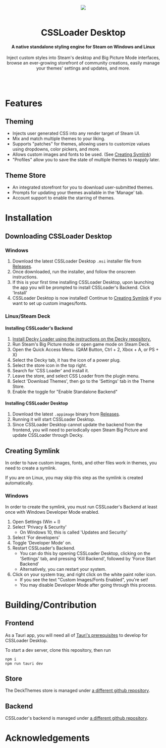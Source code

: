 <p align="center">
    <img src="https://github.com/beebls/CSSLoader-Desktop/assets/52982404/172047f5-0682-4d1e-8e0d-3acb6ae958f6">
    <br><br>
    <h1 align="center">CSSLoader Desktop</h1>
    <h4 align="center">A native standalone styling engine for Steam on Windows and Linux</h4>
    <p align="center">Inject custom styles into Steam's desktop and Big Picture Mode interfaces, browse an ever-growing storefront of community creations, easily manage your themes' settings and updates, and more.</p>
</p>

<br><br>

# Features

## Theming

- Injects user generated CSS into any render target of Steam UI.
- Mix and match multiple themes to your liking.
- Supports "patches" for themes, allowing users to customize values using dropdowns, color pickers, and more.
- Allows custom images and fonts to be used. (See [Creating Symlink](#creating-symlink))
- "Profiles" allow you to save the state of multiple themes to reapply later.

## Theme Store

- An integrated storefront for you to download user-submitted themes.
- Prompts for updating your themes available in the 'Manage' tab.
- Account support to enable the starring of themes.

# Installation

## Downloading CSSLoader Desktop

### Windows

1. Download the latest CSSLoader Desktop `.msi` installer file from [Releases](https://github.com/beebls/CSSLoader-Desktop/releases/latest/).
2. Once downloaded, run the installer, and follow the onscreen instructions.
3. If this is your first time installing CSSLoader Desktop, upon launching the app you will be prompted to install CSSLoader's Backend. Click 'Install'
4. CSSLoader Desktop is now installed! Continue to [Creating Symlink](#creating-symlink) if you want to set up custom images/fonts.

### Linux/Steam Deck

#### Installing CSSLoader's Backend

1. [Install Decky Loader using the instructions on the Decky repository.](https://github.com/SteamDeckHomebrew/decky-loader#-installation)
2. Run Steam's Big Picture mode or open game mode on Steam Deck.
3. Open the Quick Access Menu. (QAM Button, Ctrl + 2, Xbox + A, or PS + X)
4. Select the Decky tab, it has the icon of a power plug.
5. Select the store icon in the top right.
6. Search for 'CSS Loader' and install it.
7. Leave the store, and select CSS Loader from the plugin menu.
8. Select 'Download Themes', then go to the 'Settings' tab in the Theme Store.
9. Enable the toggle for "Enable Standalone Backend"

#### Installing CSSLoader Desktop

1. Download the latest `.appimage` binary from [Releases](https://github.com/beebls/CSSLoader-Desktop/releases/latest/).
2. Running it will start CSSLoader Desktop.
3. Since CSSLoader Desktop cannot update the backend from the frontend, you will need to periodically open Steam Big Picture and update CSSLoader through Decky.

## Creating Symlink

In order to have custom images, fonts, and other files work in themes, you need to create a symlink.

If you are on Linux, you may skip this step as the symlink is created automatically.

### Windows

In order to create the symlink, you must run CSSLoader's Backend at least once with Windows Developer Mode enabled.

1. Open Settings (Win + I)
2. Select 'Privacy & Security'
   - On Windows 10, this is called 'Updates and Security'
3. Select 'For developers'
4. Toggle 'Developer Mode' on.
5. Restart CSSLoader's Backend.
   - You can do this by opening CSSLoader Desktop, clicking on the 'Settings' tab, and pressing 'Kill Backend', followed by 'Force Start Backend'
   - Alternatively, you can restart your system.
6. Click on your system tray, and right click on the white paint roller icon.
   - If you see the text "Custom Images/Fonts Enabled", you're set!
   - You may disable Developer Mode after going through this process.

# Building/Contribution

## Frontend

As a Tauri app, you will need all of [Tauri's prerequisites](https://tauri.app/v1/guides/getting-started/prerequisites) to develop for CSSLoader Desktop.

To start a dev server, clone this repository, then run

```
npm i
npm run tauri dev
```

## Store

The DeckThemes store is managed under [a different github repository](https://github.com/beebls/DeckThemes).

## Backend

CSSLoader's backend is managed under [a different github repository](https://github.com/suchmememanyskill/SDH-CSSLoader).

# Acknowledgements
